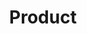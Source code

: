 ---
_layout: BlockLayout
title: Product

section:
  heading: 8 BALL TEE PIGMENT DYED
  price: 48
  rating: 5
  image: /images/placeholder.webp
  buttons:
    - text: Add to cart
      href: /
  description: Oversized tee in pigment dyed cotton with screenprinted graphics.
  list:
    - Shortsleeve
    - Ribbed collar
    - Runs large
    - Unisex
    - 'Material: 100% cotton'
    - Imported
---